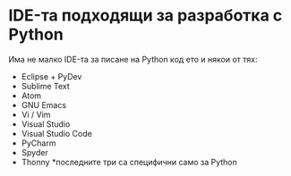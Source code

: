 # IDE-та подходящи за разработка с Python
Има не малко IDE-та за писане на Python код ето и някои от тях:

- Eclipse + PyDev
- Sublime Text
- Atom
- GNU Emacs
- Vi / Vim
- Visual Studio
- Visual Studio Code
- PyCharm
- Spyder
- Thonny
*последните три са специфични само за Python
